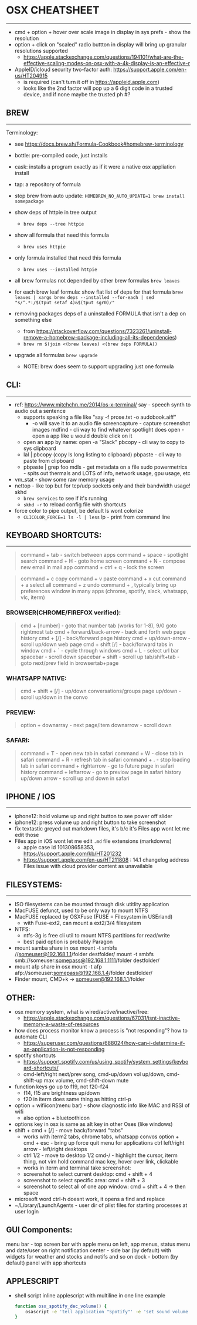 # OSX CHEATSHEET
-------------------------------------------
- cmd + option + hover over scale image in display in sys prefs   - show the resolution
- option + click on "scaled" radio buttton in display will bring up granular resolutions supported
    - https://apple.stackexchange.com/questions/194101/what-are-the-effective-scaling-modes-on-osx-with-a-4k-display-is-an-effective-r
- AppleID/icloud security two-factor auth: https://support.apple.com/en-us/HT204915
    - is required (can't turn it off in https://appleid.apple.com)
    - looks like the 2nd factor will pop up a 6 digit code in a trusted device, and if none maybe the trusted ph #?

## BREW
--------------------
Terminology:
- see https://docs.brew.sh/Formula-Cookbook#homebrew-terminology
- bottle: pre-compiled code, just installs
- cask: installs a program exactly as if it were a native osx appliation install
- tap: a repository of formula

- stop brew from auto update:
    `HOMEBREW_NO_AUTO_UPDATE=1 brew install somepackage`
- show deps of httpie in tree output
    - `brew deps --tree httpie`
- show all formula that need this formula
    - `brew uses httpie`
- only formula installed that need this formula
    - `brew uses --installed httpie`
- all brew formulas not depended by other brew formulas
    `brew leaves`
- for each brew leaf formula: show flat list of deps for that formula
    `brew leaves | xargs brew deps --installed --for-each | sed "s/^.*:/$(tput setaf 4)&$(tput sgr0)/"`
- removing packages deps of a uninstalled FORMULA that isn't a dep on something else
    - from https://stackoverflow.com/questions/7323261/uninstall-remove-a-homebrew-package-including-all-its-dependencies)
    - `brew rm $(join <(brew leaves) <(brew deps FORMULA))`
- upgrade all formulas
    `brew upgrade`
    - NOTE: brew does seem to support upgrading just one formula


## CLI:
----------------
- ref: https://www.mitchchn.me/2014/os-x-terminal/
say - speech synth to audio out a sentence
    - supports speaking a file like "say -f prose.txt -o audobook.aiff"
        - -o will save it to an audio file
screencapture - capture screenshot images
mdfind - cli way to find whatever spotlight does
open - open a app like u would double click on it
    - open an app by name: open -a "Slack"
pbcopy  - cli way to copy to sys clipboard
    - lal | pbcopy   (copy ls long listing to clipboard)
pbpaste - cli way to paste from clipboard
    - pbpaste | grep foo
mdls    - get metadata on a file
sudo powermetrics  - spits out thermals and LOTS of info, network usage, gpu usage, etc
- vm_stat - show some raw memory usage
- nettop - like top but for tcp/udp sockets only and their bandwidth usage!
skhd
    - `brew services` to see if it's running
    - `skhd -r` to reload config file with shortcuts
- force color to pipe output, be default ls wont colorize
    - `CLICOLOR_FORCE=1 ls -l | less`
lp - print from command line



## KEYBOARD SHORTCUTS:
-----------------------------------
> command + tab  - switch between apps
> command + space - spotlight search
> command + H - goto home screen
> command + N - compose new email in mail app
> command + ctrl + q  - lock the screen

> command + c copy
> command + v paste
> command + x cut
> command + a select all
> command + z undo
> command + ,   typically bring up preferences window in many apps (chrome, spotify, slack, whatsapp, vlc, iterm)

### BROWSER(CHROME/FIREFOX verified):
> cmd + [number]          - goto that number tab (works for 1-8), 9/0 goto rightmost tab
> cmd + forward/back-arrow  - back and forth web page history
> cmd + [/]               - back/forward page history
> cmd + up/down-arrow     - scroll up/down web page
> cmd + shift [/]         - back/forward tabs in window
> cmd + `                 - cycle through windows
> cmd + L                 - select url bar
> spacebar                - scroll down
> spacebar + shift        - scroll up
> tab/shift+tab           - goto next/prev field in browsertab+page

### WHATSAPP NATIVE:
> cmd + shift + [/]       - up/down conversations/groups
> page up/down            - scroll up/down in the convo

### PREVIEW:
> option + downarray      - next page/item
> downarrow               - scroll down

### SAFARI:
> command + T - open new tab in safari
> command + W - close tab in safari
> command + R - refresh tab in safari
> command + . - stop loading tab in safari
> command + rightarrow - go to future page in safari history
> command + leftarrow - go to previow page in safari history
> up/down arrow  - scroll up and down in safari

## IPHONE / IOS
--------------------------
- iphone12: hold volume up and right button to see power off slider
- iphone12: press volume up and right button to take screenshot
- fix textastic greyed out markdown files, it's b/c it's Files app wont let me edit those
- Files app in iOS wont let me edit `.md` file extensions (markdowns)
    - apple case id 101308658353, https://support.apple.com/kb/HT201232
    - https://support.apple.com/en-us/HT211808 : 14.1 changelog address Files issue with cloud provider content as unavailable

## FILESYSTEMS:
----------------------------
- ISO filesystems can be mounted through disk utitlity application
- MacFUSE defunct, used to be only way to mount NTFS
- MacFUSE replaced by OSXFuse (FUSE = Filesystem in USErland)
    - with Fuse-ext2, can mount a ext2/3/4 filesystem
- NTFS:
    - ntfs-3g is free cli util to mount NTFS partitions for read/write
    - best paid option is probably Paragon
- mount samba share in osx
    mount -t smbfs //someuser@192.168.1.1/folder destfolder/
    mount -t smbfs smb://someuser:somepass@192.168.1.1111/folder destfolder/
- mount afp share in osx
    mount -t afp afp://someuser:somepass@192.168.1.4/folder destfolder/
- Finder mount, CMD+k -> someuser@192.168.1.1/folder


## OTHER:
- osx memory system, what is wired/active/inactive/free:
    - https://apple.stackexchange.com/questions/67031/isnt-inactive-memory-a-waste-of-resources
- how does process monitor know a process is "not responding"? how to automate CLI
    - https://superuser.com/questions/688024/how-can-i-determine-if-an-application-is-not-responding
- spotify shortcuts
    - https://support.spotify.com/us/using_spotify/system_settings/keyboard-shortcuts/
    - cmd-left/right next/prev song, cmd-up/down vol up/down, cmd-shift-up max volume, cmd-shift-down mute
- function keys go up to f19, not f20-f24
    - f14, f15 are brightness up/down
    - f20 in iterm does same thing as hitting ctrl-p
- option + wifiicon(menu bar) - show diagnostic info like MAC and RSSI of wifi
    - also option + bluetoothicon
- options key in osx is same as alt key in other Oses (like windows)
- shift + cmd + [/]    - move back/forward "tabs"
    - works with iterm2 tabs, chrome tabs, whatsapp convos
option + cmd + esc  - bring up force quit menu for applications
ctrl left/right arrow   - left/right desktops
    - ctrl 1/2          - move to desktop 1/2
cmd-/  - highlight the cursor, iterm thing, not vim
hold command mac key, hover over link, clickable
    - works in iterm and terminal
take screenshot:
    - screenshot to select current desktop: cmd + shift + 4
    - screenshot to select specific area: cmd + shift + 3
    - screenshot to select all of one app window: cmd + shift + 4 -> then space
- microsoft word ctrl-h doesnt work, it opens a find and replace
- ~/Library/LaunchAgents - user dir of plist files for starting processes at user login

## GUI Components:
menu bar                - top screen bar with apple menu on left, app menus, status menu and date/user on right
notification center     - side bar (by default) with widgets for weather and stocks and notifs and so on
dock                    - bottom (by default) panel with app shortcuts

## APPLESCRIPT
- shell script inline applescript with multiline in one line example
    ```zsh
    function osx_spotify_dec_volume() {
        osascript -e 'tell application "Spotify"' -e 'set sound volume to (sound volume - 10)' -e 'end tell'
    }
    ```
